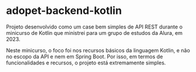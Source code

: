 # adopet-backend-kotlin

Projeto desenvolvido como um case bem simples de API REST durante o minicurso de Kotlin que ministrei para um grupo de estudos da Alura, em 2023.

Neste minicurso, o foco foi nos recursos básicos da linguagem Kotlin, e não no escopo da API e nem em Spring Boot. Por isso, em termos de funcionalidades e recursos, o projeto está extremamente simples.
